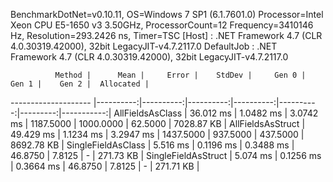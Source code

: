 
BenchmarkDotNet=v0.10.11, OS=Windows 7 SP1 (6.1.7601.0)
Processor=Intel Xeon CPU E5-1650 v3 3.50GHz, ProcessorCount=12
Frequency=3410146 Hz, Resolution=293.2426 ns, Timer=TSC
  [Host]     : .NET Framework 4.7 (CLR 4.0.30319.42000), 32bit LegacyJIT-v4.7.2117.0
  DefaultJob : .NET Framework 4.7 (CLR 4.0.30319.42000), 32bit LegacyJIT-v4.7.2117.0


              Method |      Mean |     Error |    StdDev |     Gen 0 |     Gen 1 |    Gen 2 |  Allocated |
-------------------- |----------:|----------:|----------:|----------:|----------:|---------:|-----------:|
    AllFieldsAsClass | 36.012 ms | 1.0482 ms | 3.0742 ms | 1187.5000 | 1000.0000 |  62.5000 | 7028.87 KB |
   AllFieldsAsStruct | 49.429 ms | 1.1234 ms | 3.2947 ms | 1437.5000 |  937.5000 | 437.5000 | 8692.78 KB |
  SingleFieldAsClass |  5.516 ms | 0.1196 ms | 0.3488 ms |   46.8750 |    7.8125 |        - |  271.73 KB |
 SingleFieldAsStruct |  5.074 ms | 0.1256 ms | 0.3664 ms |   46.8750 |    7.8125 |        - |  271.71 KB |
